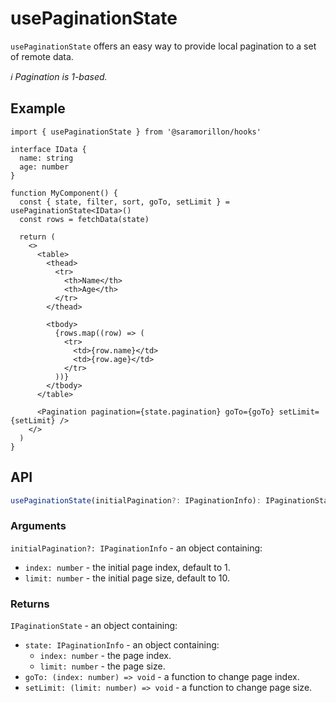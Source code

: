 # usePaginationState

`usePaginationState` offers an easy way to provide local pagination to a set of remote data.

_:information_source: Pagination is 1-based._

## Example

```tsx
import { usePaginationState } from '@saramorillon/hooks'

interface IData {
  name: string
  age: number
}

function MyComponent() {
  const { state, filter, sort, goTo, setLimit } = usePaginationState<IData>()
  const rows = fetchData(state)

  return (
    <>
      <table>
        <thead>
          <tr>
            <th>Name</th>
            <th>Age</th>
          </tr>
        </thead>

        <tbody>
          {rows.map((row) => (
            <tr>
              <td>{row.name}</td>
              <td>{row.age}</td>
            </tr>
          ))}
        </tbody>
      </table>

      <Pagination pagination={state.pagination} goTo={goTo} setLimit={setLimit} />
    </>
  )
}
```

## API

```typescript
usePaginationState(initialPagination?: IPaginationInfo): IPaginationState
```

### Arguments

`initialPagination?: IPaginationInfo` - an object containing:

- `index: number` - the initial page index, default to 1.
- `limit: number` - the initial page size, default to 10.

### Returns

`IPaginationState` - an object containing:

- `state: IPaginationInfo` - an object containing:
  - `index: number` - the page index.
  - `limit: number` - the page size.
- `goTo: (index: number) => void` - a function to change page index.
- `setLimit: (limit: number) => void` - a function to change page size.
